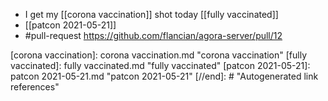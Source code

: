 - I get my [[corona vaccination]] shot today [[fully vaccinated]]
- [[patcon 2021-05-21]]
- #pull-request https://github.com/flancian/agora-server/pull/12

[//begin]: # "Autogenerated link references for markdown compatibility"
[corona vaccination]: corona vaccination.md "corona vaccination"
[fully vaccinated]: fully vaccinated.md "fully vaccinated"
[patcon 2021-05-21]: patcon 2021-05-21.md "patcon 2021-05-21"
[//end]: # "Autogenerated link references"

